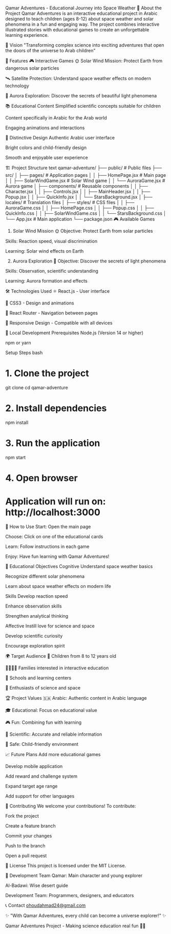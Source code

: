 Qamar Adventures - Educational Journey into Space Weather
📖 About the Project
Qamar Adventures is an interactive educational project in Arabic designed to teach children (ages 8-12) about space weather and solar phenomena in a fun and engaging way. The project combines interactive illustrated stories with educational games to create an unforgettable learning experience.

🎯 Vision
"Transforming complex science into exciting adventures that open the doors of the universe to Arab children"

🚀 Features
🎮 Interactive Games
🌞 Solar Wind Mission: Protect Earth from dangerous solar particles

🛰️ Satellite Protection: Understand space weather effects on modern technology

💫 Aurora Exploration: Discover the secrets of beautiful light phenomena

📚 Educational Content
Simplified scientific concepts suitable for children

Content specifically in Arabic for the Arab world

Engaging animations and interactions

🎨 Distinctive Design
Authentic Arabic user interface

Bright colors and child-friendly design

Smooth and enjoyable user experience

🏗️ Project Structure
text
qamar-adventure/
├── public/                 # Public files
├── src/
│   ├── pages/             # Application pages
│   │   ├── HomePage.jsx   # Main page
│   │   ├── SolarWindGame.jsx      # Solar Wind game
│   │   └── AuroraGame.jsx         # Aurora game
│   ├── components/        # Reusable components
│   │   ├── Character.jsx
│   │   ├── Controls.jsx
│   │   ├── MainHeader.jsx
│   │   ├── Popup.jsx
│   │   ├── QuickInfo.jsx
│   │   └── StarsBackground.jsx
│   ├── locales/           # Translation files
│   ├── styles/            # CSS files
│   │   ├── AuroraGame.css
│   │   ├── HomePage.css
│   │   ├── Popup.css
│   │   ├── QuickInfo.css
│   │   ├── SolarWindGame.css
│   │   └── StarsBackground.css
│   └── App.jsx           # Main application
└── package.json
🎮 Available Games
1. Solar Wind Mission 🌞
Objective: Protect Earth from solar particles

Skills: Reaction speed, visual discrimination

Learning: Solar wind effects on Earth

2. Aurora Exploration 💫
Objective: Discover the secrets of light phenomena

Skills: Observation, scientific understanding

Learning: Aurora formation and effects

🛠️ Technologies Used
⚛️ React.js - User interface

🎨 CSS3 - Design and animations

🔄 React Router - Navigation between pages

📱 Responsive Design - Compatible with all devices

🚀 Local Development
Prerequisites
Node.js (Version 14 or higher)

npm or yarn

Setup Steps
bash
# 1. Clone the project
git clone <repository-url>
cd qamar-adventure

# 2. Install dependencies
npm install

# 3. Run the application
npm start

# 4. Open browser
# Application will run on: http://localhost:3000
📱 How to Use
Start: Open the main page

Choose: Click on one of the educational cards

Learn: Follow instructions in each game

Enjoy: Have fun learning with Qamar Adventures!

🎯 Educational Objectives
Cognitive
Understand space weather basics

Recognize different solar phenomena

Learn about space weather effects on modern life

Skills
Develop reaction speed

Enhance observation skills

Strengthen analytical thinking

Affective
Instill love for science and space

Develop scientific curiosity

Encourage exploration spirit

🌍 Target Audience
🧒 Children from 8 to 12 years old

👨‍👩‍👧‍👦 Families interested in interactive education

🏫 Schools and learning centers

🔬 Enthusiasts of science and space

🏆 Project Values
🇸🇦 Arabic: Authentic content in Arabic language

🎓 Educational: Focus on educational value

🎮 Fun: Combining fun with learning

🔬 Scientific: Accurate and reliable information

👶 Safe: Child-friendly environment

📈 Future Plans
Add more educational games

Develop mobile application

Add reward and challenge system

Expand target age range

Add support for other languages

🤝 Contributing
We welcome your contributions! To contribute:

Fork the project

Create a feature branch

Commit your changes

Push to the branch

Open a pull request

📄 License
This project is licensed under the MIT License.

👥 Development Team
Qamar: Main character and young explorer

Al-Badawi: Wise desert guide

Development Team: Programmers, designers, and educators

📞 Contact
ohoudahmad24@gmail.com

✨ "With Qamar Adventures, every child can become a universe explorer!" ✨

Qamar Adventures Project - Making science education real fun 🚀🌙



